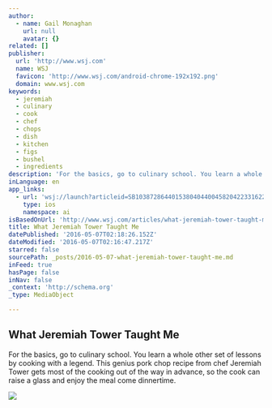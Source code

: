 ```yaml
---
author:
  - name: Gail Monaghan
    url: null
    avatar: {}
related: []
publisher:
  url: 'http://www.wsj.com'
  name: WSJ
  favicon: 'http://www.wsj.com/android-chrome-192x192.png'
  domain: www.wsj.com
keywords:
  - jeremiah
  - culinary
  - cook
  - chef
  - chops
  - dish
  - kitchen
  - figs
  - bushel
  - ingredients
description: 'For the basics, go to culinary school. You learn a whole other set of lessons by cooking with a legend. This genius pork chop recipe from chef Jeremiah Tower gets most of the cooking out of the way in advance, so the cook can raise a glass and enjoy the meal come dinnertime.'
inLanguage: en
app_links:
  - url: 'wsj://launch?articleid=SB10387286440153804044004582042233162240316&headline=What%20Jeremiah%20Tower%20taught%20me&weburl=http://www.wsj.com/articles/SB10387286440153804044004582042233162240316'
    type: ios
    namespace: ai
isBasedOnUrl: 'http://www.wsj.com/articles/what-jeremiah-tower-taught-me-1462470331'
title: What Jeremiah Tower Taught Me
datePublished: '2016-05-07T02:18:26.152Z'
dateModified: '2016-05-07T02:16:47.217Z'
starred: false
sourcePath: _posts/2016-05-07-what-jeremiah-tower-taught-me.md
inFeed: true
hasPage: false
inNav: false
_context: 'http://schema.org'
_type: MediaObject

---
```

<article style=""><h1>What Jeremiah Tower Taught Me</h1><p>For the basics, go to culinary school. You learn a whole other set of lessons by cooking with a legend. This genius pork chop recipe from chef Jeremiah Tower gets most of the cooking out of the way in advance, so the cook can raise a glass and enjoy the meal come dinnertime.</p><img src="https://si.wsj.net/public/resources/images/BN-NU794_MEGAME_G_20160502124749.jpg" /></article>
